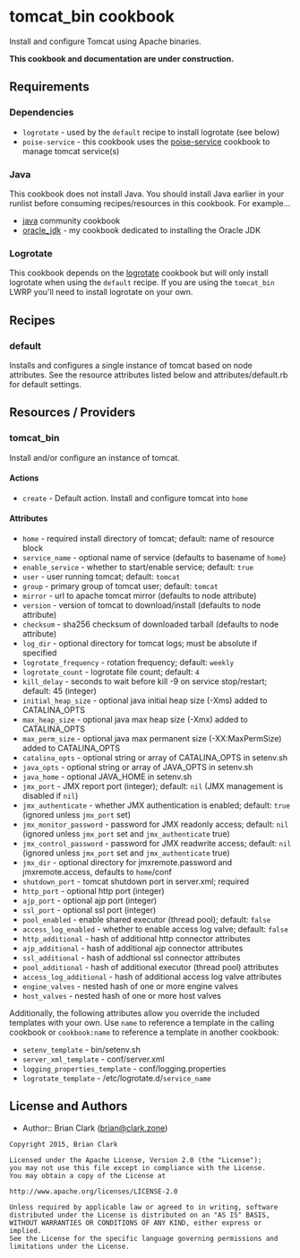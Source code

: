 # tomcat_bin cookbook

Install and configure Tomcat using Apache binaries.

**This cookbook and documentation are under construction.**

## Requirements
### Dependencies
* `logrotate` - used by the `default` recipe to install logrotate (see below)
* `poise-service` - this cookbook uses the [poise-service](https://supermarket.chef.io/cookbooks/poise-service)
cookbook to manage tomcat service(s)

### Java
This cookbook does not install Java.  You should install Java earlier in your
runlist before consuming recipes/resources in this cookbook. For example...
* [java](https://supermarket.chef.io/cookbooks/java) community cookbook
* [oracle_jdk](https://github.com/bdclark/chef-oracle_jdk) - my cookbook dedicated
to installing the Oracle JDK

### Logrotate
This cookbook depends on the [logrotate](https://supermarket.chef.io/cookbooks/logrotate)
cookbook but will only install logrotate when using the `default` recipe. If you
are using the `tomcat_bin` LWRP you'll need to install logrotate on your own.

## Recipes
### default
Installs and configures a single instance of tomcat based on node attributes.
See the resource attributes listed below and attributes/default.rb for default settings.

## Resources / Providers

### tomcat_bin
Install and/or configure an instance of tomcat.

#### Actions
* `create` - Default action. Install and configure tomcat into `home`

#### Attributes
* `home` - required install directory of tomcat; default: name of resource block
* `service_name` - optional name of service (defaults to basename of `home`)
* `enable_service` - whether to start/enable service; default: `true`
* `user` - user running tomcat; default: `tomcat`
* `group` - primary group of tomcat user; default: `tomcat`
* `mirror` - url to apache tomcat mirror (defaults to node attribute)
* `version` - version of tomcat to download/install (defaults to node attribute)
* `checksum` - sha256 checksum of downloaded tarball (defaults to node attribute)
* `log_dir` - optional directory for tomcat logs; must be absolute if specified
* `logrotate_frequency` - rotation frequency; default: `weekly`
* `logrotate_count` - logrotate file count; default: `4`
* `kill_delay` - seconds to wait before kill -9 on service stop/restart; default: 45 (integer)
* `initial_heap_size` - optional java initial heap size (-Xms) added to CATALINA_OPTS
* `max_heap_size` - optional java max heap size (-Xmx) added to CATALINA_OPTS
* `max_perm_size` - optional java max permanent size (-XX:MaxPermSize) added to CATALINA_OPTS
* `catalina_opts` - optional string or array of CATALINA_OPTS in setenv.sh
* `java_opts` - optional string or array of JAVA_OPTS in setenv.sh
* `java_home` - optional JAVA_HOME in setenv.sh
* `jmx_port` - JMX report port (integer); default: `nil` (JMX management is disabled if `nil`)
* `jmx_authenticate` - whether JMX authentication is enabled; default: `true`
(ignored unless `jmx_port` set)
* `jmx_monitor_password` - password for JMX readonly access; default: `nil`
(ignored unless `jmx_port` set and `jmx_authenticate` true)
* `jmx_control_password` - password for JMX readwrite access; default: `nil`
(ignored unless `jmx_port` set and `jmx_authenticate` true)
* `jmx_dir` - optional directory for jmxremote.password and jmxremote.access,
defaults to `home`/conf
* `shutdown_port` - tomcat shutdown port in server.xml; required
* `http_port` - optional http port (integer)
* `ajp_port` - optional ajp port (integer)
* `ssl_port` - optional ssl port (integer)
* `pool_enabled` - enable shared executor (thread pool); default: `false`
* `access_log_enabled` - whether to enable access log valve; default: `false`
* `http_additional` - hash of additional http connector attributes
* `ajp_additional` - hash of additional ajp connector attributes
* `ssl_additional` - hash of addtional ssl connector attributes
* `pool_additional` - hash of additional executor (thread pool) attributes
* `access_log_additional` - hash of additional access log valve attributes
* `engine_valves` - nested hash of one or more engine valves
* `host_valves` - nested hash of one or more host valves

Additionally, the following attributes allow you override the included templates
with your own. Use `name` to reference a template in the calling cookbook or
`cookbook:name` to reference a template in another cookbook:
* `setenv_template` - bin/setenv.sh
* `server_xml_template` - conf/server.xml
* `logging_properties_template` - conf/logging.properties
* `logrotate_template` - /etc/logrotate.d/`service_name`

## License and Authors
- Author:: Brian Clark (brian@clark.zone)

```text
Copyright 2015, Brian Clark

Licensed under the Apache License, Version 2.0 (the "License");
you may not use this file except in compliance with the License.
You may obtain a copy of the License at

http://www.apache.org/licenses/LICENSE-2.0

Unless required by applicable law or agreed to in writing, software
distributed under the License is distributed on an "AS IS" BASIS,
WITHOUT WARRANTIES OR CONDITIONS OF ANY KIND, either express or implied.
See the License for the specific language governing permissions and
limitations under the License.
```
